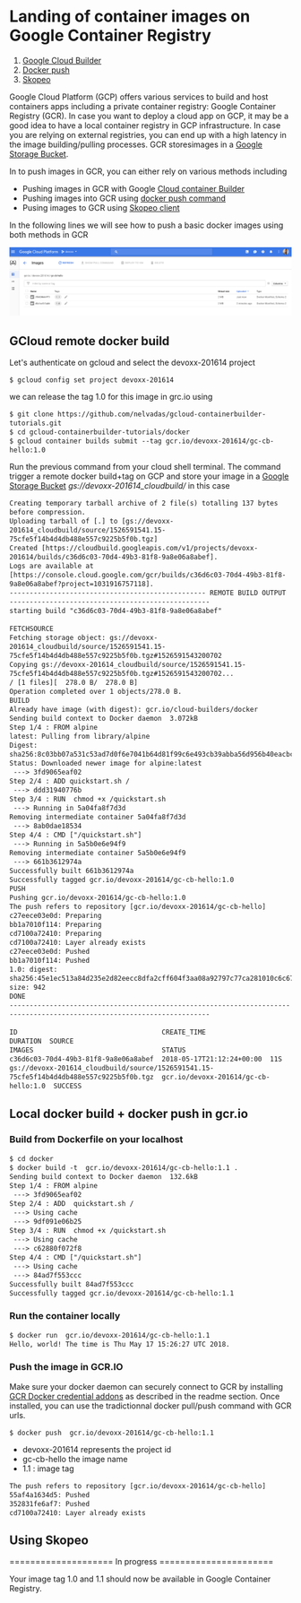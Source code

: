 # Landing of container images on Google Container Registry
1. [Google Cloud Builder](#gcb)
2. [Docker push](#dockerpush)
3. [Skopeo](#skopeo)


Google Cloud Platform (GCP) offers various services to build and host containers apps including a private container registry: Google Container Registry (GCR).
In case you want to deploy a cloud app on GCP, it may be a good idea to have a local container registry in GCP infrastructure.
In case you are relying on external registries, you can end up with a high latency in the image building/pulling processes.
GCR storesimages in a [Google Storage Bucket](https://cloud.google.com/storage/docs/key-terms#buckets).

In to push images in GCR, you can either rely on various methods including
* Pushing images in GCR with  Google [Cloud container Builder](https://cloud.google.com/container-builder/docs/quickstart-docker)
* Pushing images into GCR using  [docker push command](https://docs.docker.com/engine/reference/commandline/push/)
* Pusing images to GCR using [Skopeo client](https://github.com/projectatomic/skopeo)

In the following lines we will see how to push a basic docker images using both methods in GCR



![](https://github.com/nelvadas/gcloud-containerbuilder-tutorials/raw/master/gcrview.png "Images tags 1.0 and 1.1")

## GCloud remote docker build <a name="gcb"/>

Let's authenticate on gcloud and select the  devoxx-201614 project
```
$ gcloud config set project devoxx-201614
```




we can release the tag 1.0 for  this image in grc.io using 
 
```
$ git clone https://github.com/nelvadas/gcloud-containerbuilder-tutorials.git
$ cd gcloud-containerbuilder-tutorials/docker
$ gcloud container builds submit --tag gcr.io/devoxx-201614/gc-cb-hello:1.0
```
Run the previous command from your cloud shell terminal.
The command trigger a remote docker build+tag on GCP and store your image in a  [Google Storage Bucket](https://cloud.google.com/storage/docs/key-terms#buckets)
*gs://devoxx-201614_cloudbuild/* in this case

```
Creating temporary tarball archive of 2 file(s) totalling 137 bytes before compression.
Uploading tarball of [.] to [gs://devoxx-201614_cloudbuild/source/1526591541.15-75cfe5f14b4d4db488e557c9225b5f0b.tgz]
Created [https://cloudbuild.googleapis.com/v1/projects/devoxx-201614/builds/c36d6c03-70d4-49b3-81f8-9a8e06a8abef].
Logs are available at [https://console.cloud.google.com/gcr/builds/c36d6c03-70d4-49b3-81f8-9a8e06a8abef?project=1031916757118].
------------------------------------------------- REMOTE BUILD OUTPUT --------------------------------------------------
starting build "c36d6c03-70d4-49b3-81f8-9a8e06a8abef"

FETCHSOURCE
Fetching storage object: gs://devoxx-201614_cloudbuild/source/1526591541.15-75cfe5f14b4d4db488e557c9225b5f0b.tgz#1526591543200702
Copying gs://devoxx-201614_cloudbuild/source/1526591541.15-75cfe5f14b4d4db488e557c9225b5f0b.tgz#1526591543200702...
/ [1 files][  278.0 B/  278.0 B]                                                
Operation completed over 1 objects/278.0 B.                                      
BUILD
Already have image (with digest): gcr.io/cloud-builders/docker
Sending build context to Docker daemon  3.072kB
Step 1/4 : FROM alpine
latest: Pulling from library/alpine
Digest: sha256:8c03bb07a531c53ad7d0f6e7041b64d81f99c6e493cb39abba56d956b40eacbc
Status: Downloaded newer image for alpine:latest
 ---> 3fd9065eaf02
Step 2/4 : ADD quickstart.sh /
 ---> ddd31940776b
Step 3/4 : RUN  chmod +x /quickstart.sh
 ---> Running in 5a04fa8f7d3d
Removing intermediate container 5a04fa8f7d3d
 ---> 8ab0dae18534
Step 4/4 : CMD ["/quickstart.sh"]
 ---> Running in 5a5b0e6e94f9
Removing intermediate container 5a5b0e6e94f9
 ---> 661b3612974a
Successfully built 661b3612974a
Successfully tagged gcr.io/devoxx-201614/gc-cb-hello:1.0
PUSH
Pushing gcr.io/devoxx-201614/gc-cb-hello:1.0
The push refers to repository [gcr.io/devoxx-201614/gc-cb-hello]
c27eece03e0d: Preparing
bb1a7010f114: Preparing
cd7100a72410: Preparing
cd7100a72410: Layer already exists
c27eece03e0d: Pushed
bb1a7010f114: Pushed
1.0: digest: sha256:45e1ec513a84d235e2d82eecc8dfa2cff604f3aa08a92797c77ca281010c6c67 size: 942
DONE
------------------------------------------------------------------------------------------------------------------------

ID                                    CREATE_TIME                DURATION  SOURCE                                                                                   IMAGES                                STATUS
c36d6c03-70d4-49b3-81f8-9a8e06a8abef  2018-05-17T21:12:24+00:00  11S       gs://devoxx-201614_cloudbuild/source/1526591541.15-75cfe5f14b4d4db488e557c9225b5f0b.tgz  gcr.io/devoxx-201614/gc-cb-hello:1.0  SUCCESS

```


##  Local docker build + docker push in gcr.io  <a name="dockerpush"/>

### Build from Dockerfile on your localhost
```
$ cd docker
$ docker build -t  gcr.io/devoxx-201614/gc-cb-hello:1.1 .
Sending build context to Docker daemon  132.6kB
Step 1/4 : FROM alpine
 ---> 3fd9065eaf02
Step 2/4 : ADD  quickstart.sh /
 ---> Using cache
 ---> 9df091e06b25
Step 3/4 : RUN  chmod +x /quickstart.sh
 ---> Using cache
 ---> c62880f072f8
Step 4/4 : CMD ["/quickstart.sh"]
 ---> Using cache
 ---> 84ad7f553ccc
Successfully built 84ad7f553ccc
Successfully tagged gcr.io/devoxx-201614/gc-cb-hello:1.1

```


### Run the container locally 
```
$ docker run  gcr.io/devoxx-201614/gc-cb-hello:1.1
Hello, world! The time is Thu May 17 15:26:27 UTC 2018.
```

### Push the image in GCR.IO

Make sure your docker daemon can securely connect to GCR by installing  [GCR Docker credential addons](https://github.com/GoogleCloudPlatform/docker-credential-gcr) as described in the readme section.
Once installed, you can use the tradictionnal docker pull/push command with GCR urls.

```
$ docker push  gcr.io/devoxx-201614/gc-cb-hello:1.1
```
* devoxx-201614 represents the project id
* gc-cb-hello the image name
* 1.1 : image tag

```
The push refers to repository [gcr.io/devoxx-201614/gc-cb-hello]
55af4a1634d5: Pushed 
352831fe6af7: Pushed 
cd7100a72410: Layer already exists 
```


## Using Skopeo <a name="skopeo"/>
==================== In progress ======================




Your image tag 1.0 and 1.1 should now be available in Google Container Registry.



